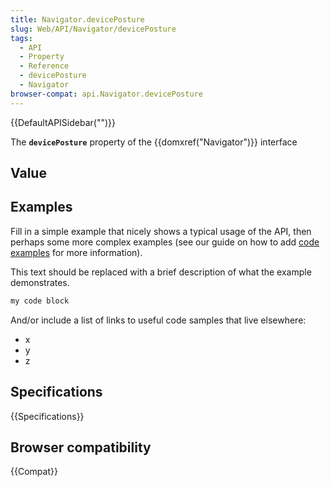 ```yaml
---
title: Navigator.devicePosture
slug: Web/API/Navigator/devicePosture
tags:
  - API
  - Property
  - Reference
  - devicePosture
  - Navigator
browser-compat: api.Navigator.devicePosture
---
```

{{DefaultAPISidebar("")}}

The **`devicePosture`** property of the {{domxref("Navigator")}} interface 

## Value



## Examples

Fill in a simple example that nicely shows a typical usage of the API, then perhaps some more complex examples (see our guide on how to add [code examples](/en-US/docs/MDN/Contribute/Structures/Code_examples) for more information).

This text should be replaced with a brief description of what the example demonstrates.

```js
my code block
```

And/or include a list of links to useful code samples that live elsewhere:

*   x
*   y
*   z

## Specifications

{{Specifications}}

## Browser compatibility

{{Compat}}


